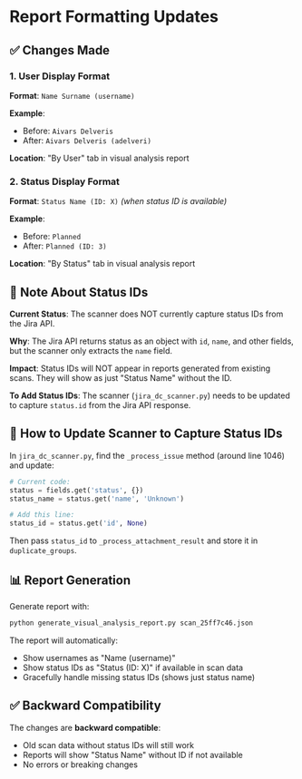 # Report Formatting Updates

## ✅ Changes Made

### 1. **User Display Format**
**Format**: `Name Surname (username)`

**Example**: 
- Before: `Aivars Delveris`
- After: `Aivars Delveris (adelveri)`

**Location**: "By User" tab in visual analysis report

### 2. **Status Display Format**
**Format**: `Status Name (ID: X)` *(when status ID is available)*

**Example**:
- Before: `Planned`
- After: `Planned (ID: 3)`

**Location**: "By Status" tab in visual analysis report

## 📝 Note About Status IDs

**Current Status**: The scanner does NOT currently capture status IDs from the Jira API.

**Why**: The Jira API returns status as an object with `id`, `name`, and other fields, but the scanner only extracts the `name` field.

**Impact**: Status IDs will NOT appear in reports generated from existing scans. They will show as just "Status Name" without the ID.

**To Add Status IDs**: The scanner (`jira_dc_scanner.py`) needs to be updated to capture `status.id` from the Jira API response.

## 🔧 How to Update Scanner to Capture Status IDs

In `jira_dc_scanner.py`, find the `_process_issue` method (around line 1046) and update:

```python
# Current code:
status = fields.get('status', {})
status_name = status.get('name', 'Unknown')

# Add this line:
status_id = status.get('id', None)
```

Then pass `status_id` to `_process_attachment_result` and store it in `duplicate_groups`.

## 📊 Report Generation

Generate report with:
```bash
python generate_visual_analysis_report.py scan_25ff7c46.json
```

The report will automatically:
- Show usernames as "Name (username)"
- Show status IDs as "Status (ID: X)" if available in scan data
- Gracefully handle missing status IDs (shows just status name)

## ✅ Backward Compatibility

The changes are **backward compatible**:
- Old scan data without status IDs will still work
- Reports will show "Status Name" without ID if not available
- No errors or breaking changes
